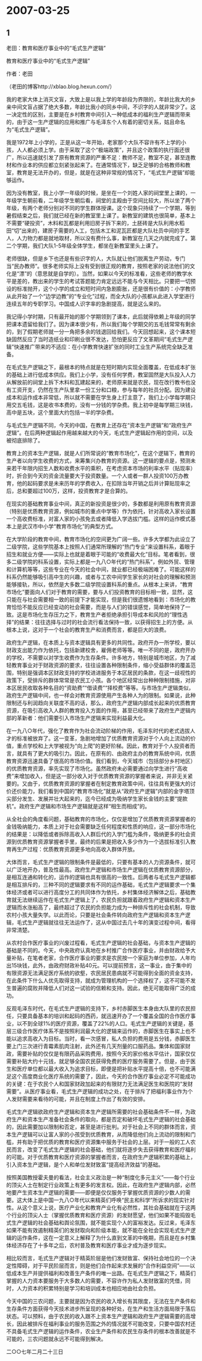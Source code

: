 # 2007-03-25

## 1

老田：教育和医疗事业中的“毛式生产逻辑”

教育和医疗事业中的“毛式生产逻辑” 

作者：老田

（老田的博客http://xblao.blog.hexun.com/）

我的老家大体上消灭文盲，大致上是以我上学的年龄段为界限的，年龄比我大的乡亲中间文盲占据了绝大多数，年龄比我小的同乡中间，不识字的人就非常少了。这一决定性的区别，主要是在乡村教育中间引入一种低成本的福利生产逻辑而带来的，由于这一生产逻辑的应用和推广与毛泽东个人有着的密切关系，姑且命名为“毛式生产逻辑”。

我是1972年上小学的，正是从这一年开始，老家那个大队不容许有不上学的小孩，人人都必须上学。由于采取了这个“极端政策”，并且这个政策的执行面还很广，所以迅速就引发了原有教育资源的严重不足：教师不足，教室不足，甚至连教材和作业本的供应都立刻紧张起来了。在通常情况下，缺乏足够的合格教师和教室，教育是无法开办的，但是，就是在这种非常规的情况下，“毛式生产逻辑”却能够运作。

因为没有教室，我上小学一年级的时候，是坐在一个刘姓人家的祠堂里上课的，一年级学生朝前看，二年级学生朝后看，祠堂的主殿由于空间比较大，所以坐了两个年级，有两个老师分别对不同的学生群体授课。这个现象只持续了一个学期，等到暑假结束之后，我们就已经在新的教室里上课了。新教室的建筑也很简单，基本上不需要“硬投资”，木料和瓦都是利用旧房子拆下来的，土胚砖是大队利用水稻田“切”出来的，建房子需要的人工，包括木工和泥瓦匠都是大队社员中间的手艺人，人力物力都是就地取材，所以没有费什么事，新教室在几天之内就完成了。第二个学期，我们大队1-5年级全体学生，都坐在新教室里头上课了。

老师很缺，但是乡下也还是有些识字的人，大队就让他们脱离生产劳动，专门当“民办教师”。很多老师实际上没有受到很正规的教育，按照老家的说法他们的文化是“漂”的（意思就是自学的）。当然，如果以今天的标准看，这些老师的教学水平是差的，教出来的学生的考试答题能力肯定远远不能与今天相比。只要把一切预设的标准抛开，这个小学的成立和短时间内急剧膨胀，还是很有价值的：小学教师从此开始了一个“边学边教”的“专业化”过程，而全大队的小孩都从此进入学堂进行连续五年的专职学习。中国成人识字率的急剧提高，就是这么来的。

我记得小学时期，只有最开始的那个学期领到了课本，此后就得依赖上年级的同学把课本遗留给我们了。因为课本很少有，所以我们每个学期交的五毛钱常常有剩余的，到了假期老师就一分一角把多余的钱退回给我们。今天回想起来，这个课本短缺固然反应了当时造纸业和印刷业很不发达，恐怕更反应了文革期间“毛式生产逻辑”快速推广带来的不适应：在小学教育快速扩张的同时工业生产系统完全缺乏准备。

在毛式生产逻辑之下，最根本的特点就是在短时期内实现全面覆盖，在低成本扩张的基础上进行低成本供应。我们上小学，没有任何学费，教室固然是大队投入人力从解放前的祠堂上拆下木料和瓦建起来的，老师原来就是农民，现在改行教书也没有工资开支，仍然在生产队里拿一份工分和口粮，参与每年的社员分配。因为建设成本和运作成本非常低，所以就不需要在学生身上打主意了，我们上小学每学期只用交五毛钱，这是收书本费的，没有一分钱的学杂费。我上初中是每学期三块钱，高中是五块，这个里面大约包括一半的学杂费。

与毛式生产逻辑不同，今天的中国，在教育上还存在“资本生产逻辑”和“政府生产逻辑”。在后两种逻辑起作用越来越大的今天，毛式生产逻辑起作用的空间，以及被彻底排除了。

教育上的资本生产逻辑，就是人们所常说的“教育市场化”，在这个逻辑下，教育的生产者以向学生收费的方式，来筹集兴办教育的资源。这一逻辑的要点是，预测未来若干年限内招生人数和收费水平的乘积，在考虑资本市场的利率水平（贴现率）时，折合到今天的资金流量要大于投资数量。一个人或者一群人投资100万办教育，他的起码要求是未来历年的学费收入，在扣除当年开销之后并计算贴现率之后，总和要超过100万，这样，投资教育才是合算的。

在现实的基础教育事业中间，真正的新投资是很少的，多数都是利用原有教育资源（特别是优质教育资源，例如城市的重点中学等）作为依托，针对高收入家长设置一个高收费标准，对富人家的小孩免去或者降低入学选拔门槛。这样的运作模式基本上是武汉市中小学“教育市场化”的典型方式。

在大学阶段的教育中间，教育市场化的空间更为广阔一些。许多大学都为此设立了二级学院，这些学院基本上按照人们通常所理解的“热门专业”来设置科系，着眼于招生和就业方便――实际上也就是着眼于可能的“收费最大化”目标。笔者看到，很多二级学院的科系设置，实际上都是一九八○年代的“热门科系”，例如外贸、管理和计算机等等，这些专业在今天的社会中间，就业都已经极端困难了。可能这样的科系仍然能够吸引高中生的兴趣，或者与工农中间学生家长的对社会的理解和预测能够接轨，所以，依然是大多数二级学院设置科系的重点。从根本上来讲，“教育市场化”要面向人们对于教育的需要，要与人们投资教育的目标相一致，显然，这只能在与社会需要相一致的前提下才能实现，但是我们很遗憾地看到：市场化的教育恰恰不能反应已经变动的社会需要，而是与人们的错误感觉，简单地保持了一致。这是市场化生存压力之下，教育生产者拒绝承担引导成本和风险的“理性选择”的结果：往往选择与过时的社会流行看法保持一致，以获得招生上的方便。从根本上说，这对于一个社会的教育生产和消费而言，都是巨大的浪费。

政府生产逻辑，在本质上与资本逻辑具有更多的共同性。政府开办一所学校，要以财政支出能力作为依托，包括新建校舍，雇佣老师等等。唯一不同的是，政府开办的学校，不需要以对学生收费作为生存条件。许多地方，特别是城市地区，为了减轻教育事业对于财政资源的要求，往往设置各种限制条件，缩小受益群体的覆盖范围，特别是强调本区财政支持的学校进进服务于本区居民的条款，在这一歧视性的政策下，受排斥的群体常常是农民工小孩。各个地区经常出台种种限制措施，对非本区居民收取各种名目的“资助费”“借读费”“择校费”等等。与市场生产逻辑类似，政府生产逻辑中间，也一样会对教育资源使用产生各种人为的限制。如果说，此种限制还与利润趋向关联度不高的话，那么，政府生产逻辑内部成长起来的优质教育资源，在吸引高收入人群的教育投入方面的作用，甚至已经带来了政府生产逻辑内部的革新者：他们需要引入市场生产逻辑来实现利益最大化。

在一九八○年代，强化了教育作为社会流动阶梯的作用，毛泽东时代的老式选拔人才的标准被放弃了。这一变革，急剧地增加了优质教育资源对于个人向上流动的价值，重点学校和上大学被视为“向上爬”的更好阶梯。因此，教育对于个人投资者而言，就具有了更大的吸引力。因此，在原有的、由政府主办的教育系统中间，优质教育资源迅速具备了很高的市场价值。我们看到，今天城市（包括部分乡村地区）的优质教育资源，率先实现了市场化。虽然政府未必需要通过向学生进行“高收费”来增加收入，但是这一部分收入对于优质教育资源的掌握者来说，并非无关紧要的。又由于，优质教育资源的掌握者在制定教育政策中间，往往具有更强大的讨价还价能力，我们看到中国的“教育市场化”就是从“政府生产逻辑”内部的金字塔顶尖部分发生、发展并壮大起来的，迄今已经成为吸纳学生家长金钱的主要“提款机”。政府生产逻辑和市场生产逻辑就是这样“相生而相成”的。

从全社会的角度看问题，基础教育的市场化，仅仅是增加了优质教育资源掌握者的金钱吸纳能力，本质上对于社会需要缺乏任何程度和性质的响应，这一部分市场化的结果是：以降低或者拆除高收入人群后代的入学门槛为条件，吸纳更多的社会资源到优质教育资源掌握者手里，最终的后果是把收入多少作为一个选拔标准引入教育再生产过程：优质教育资源更多地向高收入群体开放。

大体而言，毛式生产逻辑的限制条件是最低的，只要有基本的人力资源条件，就可以广泛地开办，普及性最高。政府生产逻辑和市场生产逻辑在优质教育资源部分，是相互连通和转化的，运作的逻辑也具有很高的一致性。后两者与毛式生产逻辑都是相互排斥的，三种不同的逻辑要求有不同的运作基础，毛式生产逻辑要求一个集体经济或者可以进行高度分工的共同体作为依托，乡村集体经济解体之后，基础教育就无法继续运作在毛式生产逻辑上了，农民负担就跟着政府生产逻辑和资本生产逻辑而水涨船高了，最终超过了农民的负担能力成为一种排斥性的社会机制，导致农村小孩大量失学。以此而论，只要是社会条件转向政府生产逻辑和资本生产逻辑，毛式生产逻辑就往往无法运作了，这从中国过去几十年的演变过程中间，看得非常清楚。

从农村合作医疗事业的兴废过程看，毛式生产逻辑的社会基础，与资本生产逻辑的基础是不同的。今天，中央政府认真地在乡村推广合作医疗事业，并由财政给予大量补贴，在笔者老家，合作医疗事业的要求是农民按一个家庭为单位参加，人年均出15块钱，此外，由政府财政补贴40元。可以提前预言，这一事业，由于集中的有限资源无法满足医疗系统的欲壑，农民居民患病就不可能得到全面的资金支持，在此条件下什么人优先取得支持，就成为管理机构的一个选择权了，这不可能不发生普遍的腐败并降低人们对这一试验的信赖和支持。因此，绝无可能取得广泛的成功。

反观毛泽东时代，在毛式生产逻辑的支持下，乡村赤脚医生本身由大队里的农民担任，只要具备基本的培训和起码的西药，就迅速开办了一个覆盖全国的合作医疗事业，以不到全球1%的医疗资源，覆盖了22%的人口。毛式生产逻辑的关键是，基层三级合作医疗体系不是按照利润最大化的逻辑来运作的，赤脚医生在事实上也不能以追求高收入为目标。当时，看一次感冒，私人负担的费用是五分钱，赤脚医生要上门三次进行青霉素肌肉注射，此外还有几天剂量的口服药品。集体和国家财政，需要补贴的仅仅是有限药品采购费用，按照今天的家价格水平估计，国家仅仅需要补贴大约十元钱，就足够全国农民获得免费的医疗服务需要了。但是，由于医生和医疗单位都以最大收入为追求目标，即便是把补贴水平提高十倍，也不可能满足这个高度商业化医疗系统的需要了，因此，今天的合作医疗事业必定不可能成功的关键：在于农民个人和国家财政加起来的有限财力无法满足医生和医院的“发财需要”。从医疗事业看，毛式生产逻辑的成功之处，在于排斥了把福利事业作为个人发财需要来看待的可能，并且在制度上作出了有效的安排。

毛式生产逻辑欲政府生产逻辑和资本生产逻辑所需要的社会基础条件不一样，为政府生产和资本生产准备社会条件的取向，都是否定和破坏毛式生产逻辑的社会基础的，因此需要加以限制和否定，甚至是进行批判。对于社会上不同的群体而言，资本生产逻辑可以让富人家的小孩受到优质教育，从而降低他们向上流动的限制和门槛，并有助于把优质的教育和医疗资源集中服务于社会的上层。对于一般的工人农民而言，改变了毛式生产逻辑的社会基础，他们就将逐步失去获得教育和医疗福利的可能。对于优质教育和医疗资源的掌握者而言，在政府生产逻辑积累的基础上，引入资本生产逻辑，是个人和单位发财致富“提高经济效益”的基础。

按照美国教授霍夫曼的看法，社会主义政治是一种“制度化多元主义”――每个行业的顶尖人士在制定行业政策上有更多的发言权。因此，在政府生产逻辑内部，必然地要产生资本生产逻辑的需要――即便是仅仅服务于掌握优质资源的少数人的需要。这大体上是中国一九八○年代以来精英们呼唤“民主和科学”所诉求的现实针对性。从这个意义上说，医疗产业化和教育产业化有必然性，其社会基础就在于这两个行业的顶尖人士（掌握优质教育和医疗资源）的发财愿望，他们如果不能捣毁毛式生产逻辑的社会基础和舆论氛围，就不能实现个人的富裕发达。反过来，毛泽东如果不能有效遏制精英们的发财取向和阶级本能，就不能在全社会实现毛式生产逻辑的运作条件，这在一定意义上解释了为什么直到文革的中晚期，而且是在乡村集体经济存在了十多年之后，农村普及教育和医疗事业才成为逐步现实。

相比较而言，毛式生产逻辑对于精英阶层是他们发财致富、保持社会地位的一个决定性障碍，对于平民阶层而言，则是他们合作起来求发展的“合作利益空间”――以低成本生产并提供福利和改善生产条件的唯一出路。在毛式生产逻辑之下，精英们掌握的人力资本要服务于大多数人的需要，不容许作为私人发财致富的凭借，同时，人力资本的积累特别是学习和培训成本也相应地由社会负担。

今天中国的三农问题，主要就是因为农民的收入增长有其限度，无法在生产条件和生存条件方面获得今天技术进步所呈现的各种好处，在生产和生活方面局限于落后状态。可以预料，由于农民的收入跟不上资本生产逻辑和政府生产逻辑需要的高增长，因此被排斥在福利事业的服务范围之外的情况就不可能改变，只要中国农村还不具备毛式生产逻辑的运作条件，农业生产条件和农民生存条件的根本改善就是不可能的，三农问题就永远不可能得到解决。

二○○七年二月二十三日

